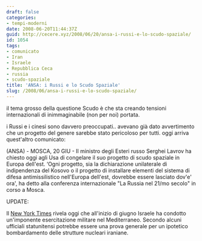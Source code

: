 ```yaml
---
draft: false
categories:
- tempi-moderni
date: 2008-06-20T11:44:37Z
guid: http://cecere.xyz/2008/06/20/ansa-i-russi-e-lo-scudo-spaziale/
id: 1054
tags:
- comunicato
- Iran
- Israele
- Repubblica Ceca
- russia
- scudo-spaziale
title: 'ANSA: i Russi e lo Scudo Spaziale'
slug: /2008/06/ansa-i-russi-e-lo-scudo-spaziale/
---
```


il tema grosso della questione Scudo è che sta creando tensioni internazionali di inimmaginabile (non per noi) portata.
  
i Russi e i cinesi sono davvero preoccupati.. avevano già dato avvertimento che un progetto del genere sarebbe stato pericoloso per tutti. oggi arriva quest'altro comunicato:

(ANSA) - MOSCA, 20 GIU - Il ministro degli Esteri russo Serghei Lavrov ha chiesto oggi agli Usa di congelare il suo progetto di scudo spaziale in Europa dell'est. &#8216;Ogni progetto, sia la dichiarazione unilaterale di indipendenza del Kosovo o il progetto di installare elementi del sistema di difesa antimissilistico nell'Europa dell'est, dovrebbe essere lasciato dov'e' ora', ha detto alla conferenza internazionale "La Russia nel 21/mo secolo" in corso a Mosca.

UPDATE:
  
Il [New York Times](http://www.nytimes.com/2008/06/20/washington/20iran.html?) rivela oggi che all'inizio di giugno Israele ha condotto un'imponente esercitazione militare nel Mediterraneo. Secondo alcuni ufficiali statunitensi potrebbe essere una prova generale per un ipotetico bombardamento delle strutture nucleari iraniane.